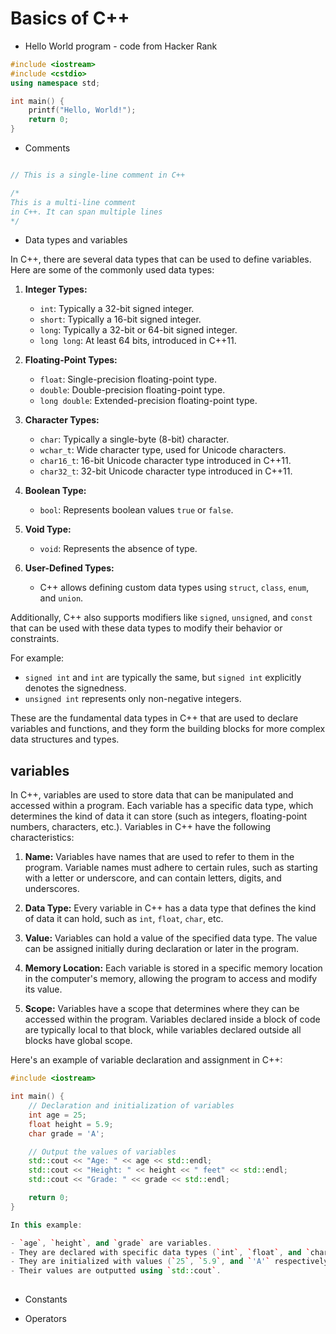 # Basics of C++

- Hello World program - code from Hacker Rank

```c++
#include <iostream>
#include <cstdio>
using namespace std;

int main() {
    printf("Hello, World!");
    return 0;
}
```

- Comments

```c++

// This is a single-line comment in C++

/*
This is a multi-line comment
in C++. It can span multiple lines
*/

```

- Data types and variables

In C++, there are several data types that can be used to define variables. Here are some of the commonly used data types:

1. **Integer Types:**
   - `int`: Typically a 32-bit signed integer.
   - `short`: Typically a 16-bit signed integer.
   - `long`: Typically a 32-bit or 64-bit signed integer.
   - `long long`: At least 64 bits, introduced in C++11.

2. **Floating-Point Types:**
   - `float`: Single-precision floating-point type.
   - `double`: Double-precision floating-point type.
   - `long double`: Extended-precision floating-point type.

3. **Character Types:**
   - `char`: Typically a single-byte (8-bit) character.
   - `wchar_t`: Wide character type, used for Unicode characters.
   - `char16_t`: 16-bit Unicode character type introduced in C++11.
   - `char32_t`: 32-bit Unicode character type introduced in C++11.

4. **Boolean Type:**
   - `bool`: Represents boolean values `true` or `false`.

5. **Void Type:**
   - `void`: Represents the absence of type.

6. **User-Defined Types:**
   - C++ allows defining custom data types using `struct`, `class`, `enum`, and `union`.

Additionally, C++ also supports modifiers like `signed`, `unsigned`, and `const` that can be used with these data types to modify their behavior or constraints.

For example:

- `signed int` and `int` are typically the same, but `signed int` explicitly denotes the signedness.
- `unsigned int` represents only non-negative integers.

These are the fundamental data types in C++ that are used to declare variables and functions, and they form the building blocks for more complex data structures and types.

## variables

In C++, variables are used to store data that can be manipulated and accessed within a program. Each variable has a specific data type, which determines the kind of data it can store (such as integers, floating-point numbers, characters, etc.). Variables in C++ have the following characteristics:

1. **Name:** Variables have names that are used to refer to them in the program. Variable names must adhere to certain rules, such as starting with a letter or underscore, and can contain letters, digits, and underscores.

2. **Data Type:** Every variable in C++ has a data type that defines the kind of data it can hold, such as `int`, `float`, `char`, etc.

3. **Value:** Variables can hold a value of the specified data type. The value can be assigned initially during declaration or later in the program.

4. **Memory Location:** Each variable is stored in a specific memory location in the computer's memory, allowing the program to access and modify its value.

5. **Scope:** Variables have a scope that determines where they can be accessed within the program. Variables declared inside a block of code are typically local to that block, while variables declared outside all blocks have global scope.

Here's an example of variable declaration and assignment in C++:

```cpp
#include <iostream>

int main() {
    // Declaration and initialization of variables
    int age = 25;
    float height = 5.9;
    char grade = 'A';

    // Output the values of variables
    std::cout << "Age: " << age << std::endl;
    std::cout << "Height: " << height << " feet" << std::endl;
    std::cout << "Grade: " << grade << std::endl;

    return 0;
}

In this example:

- `age`, `height`, and `grade` are variables.
- They are declared with specific data types (`int`, `float`, and `char` respectively).
- They are initialized with values (`25`, `5.9`, and `'A'` respectively).
- Their values are outputted using `std::cout`.
 
```

- Constants

- Operators
